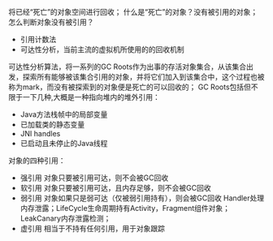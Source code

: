 将已经“死亡”的对象空间进行回收；
什么是“死亡”的对象？没有被引用的对象；
怎么判断对象没有被引用？
- 引用计数法
- 可达性分析，当前主流的虚拟机所使用的的回收机制

可达性分析算法，将一系列的GC Roots作为出事的存活对象集合，从该集合出发，探索所有能够被该集合引用的对象，并将它们加入到该集合中，这个过程也被称为mark，而没有被探索到的对象便是死亡的可以回收的；
GC Roots包括但不限于一下几种,大概是一种指向堆内的堆外引用：
- Java方法栈帧中的局部变量
- 已加载类的静态变量
- JNI handles
- 已启动且未停止的Java线程


对象的四种引用：
- 强引用
对象只要被引用可达，则不会被GC回收
- 软引用
对象只要被引用可达，且内存足够，则不会被GC回收
- 弱引用
对象如果只是弱可达（仅被弱引用持有），则会被GC回收
Handler处理内存泄露；LifeCycle生命周期持有Activity，Fragment组件对象；LeakCanary内存泄露检测；
- 虚引用
相当于不持有任何引用，用于对象跟踪



